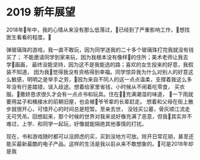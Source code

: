 # 2019 新年展望

2018年年中，我的心情从来没有那么低落过，已经到了严重影响工作，想找医生看看的程度。

弹玻璃珠的游戏，我一直不敢玩，因为同学送我的二十多个玻璃珠打完我就没有钱买了；
不能邀请同学到家来玩，因为我根本没有像样的住所；美术老师让我去学画画，
最终没能坚持，因为这不是我能选的路；喜欢的女生投来的好意，我假装不知道，
因为我觉得我没有资格得到幸福。同学惊异我为什么对别人的好意这么敏感，明明之是举手之劳，因为来自不同人的这一点点温柔，支撑着我这么多年没有行差踏错，误入歧途。想着给家里省钱，小时候从不闹着吃零食，
买衣服。撒娇恳求很久才会有一点点书和玩具。住在充满潮湿的味道，
一下雨就要用盆子和桶接水的前朝旧屋，也会被爷爷辈的长辈赶走。
想着和父母在街上散步就很开心，可惜开心的时间总是短暂。至亲去世，
没钱买公墓，骨灰顺江流走无可凭吊。回想起来，那个时候的世界对我来说好像充满了恶意，但我其实并不难过，上学、和同学一起玩，好像就能隔绝其他事情的打扰。

现在，书和游戏随时都可以没顾虑的买，买到没地方可放。除开日常花销，甚至还能买最新最酷的电子产品。这样的生活是我以前从来不敢想象的。可是2018年却是我
